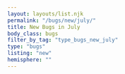 ```yaml
---
layout: layouts/list.njk
permalink: "/bugs/new/july/"
title: New Bugs in July
body_class: bugs
filter_by_tag: "type_bugs_new_july"
type: "bugs"
listing: "new"
hemisphere: ""
---
```

